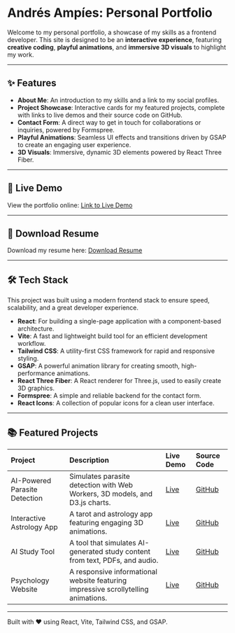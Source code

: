 # Andrés Ampíes: Personal Portfolio

Welcome to my personal portfolio, a showcase of my skills as a frontend developer. This site is designed to be an **interactive experience**, featuring **creative coding**, **playful animations**, and **immersive 3D visuals** to highlight my work.

---

## ✨ Features

* **About Me**: An introduction to my skills and a link to my social profiles.
* **Project Showcase**: Interactive cards for my featured projects, complete with links to live demos and their source code on GitHub.
* **Contact Form**: A direct way to get in touch for collaborations or inquiries, powered by Formspree.
* **Playful Animations**: Seamless UI effects and transitions driven by GSAP to create an engaging user experience.
* **3D Visuals**: Immersive, dynamic 3D elements powered by React Three Fiber.

---

## 🚀 Live Demo

View the portfolio online: [Link to Live Demo](https://portfoflio-ten.vercel.app/)

---

## 📄 Download Resume

Download my resume here: [Download Resume](/public/resume.pdf)

---

## 🛠️ Tech Stack

This project was built using a modern frontend stack to ensure speed, scalability, and a great developer experience.

* **React**: For building a single-page application with a component-based architecture.
* **Vite**: A fast and lightweight build tool for an efficient development workflow.
* **Tailwind CSS**: A utility-first CSS framework for rapid and responsive styling.
* **GSAP**: A powerful animation library for creating smooth, high-performance animations.
* **React Three Fiber**: A React renderer for Three.js, used to easily create 3D graphics.
* **Formspree**: A simple and reliable backend for the contact form.
* **React Icons**: A collection of popular icons for a clean user interface.

---

## 📚 Featured Projects

| Project                              | Description                                                                         | Live Demo | Source Code |
| :----------------------------------- | :---------------------------------------------------------------------------------- | :-------- | :---------- |
| AI-Powered Parasite Detection        | Simulates parasite detection with Web Workers, 3D models, and D3.js charts.        | [Live](URL_TO_PROJECT_DEMO) | [GitHub](URL_TO_PROJECT_GITHUB) |
| Interactive Astrology App            | A tarot and astrology app featuring engaging 3D animations.                         | [Live](URL_TO_PROJECT_DEMO) | [GitHub](URL_TO_PROJECT_GITHUB) |
| AI Study Tool                        | A tool that simulates AI-generated study content from text, PDFs, and audio.        | [Live](URL_TO_PROJECT_DEMO) | [GitHub](URL_TO_PROJECT_GITHUB) |
| Psychology Website                   | A responsive informational website featuring impressive scrollytelling animations. | [Live](URL_TO_PROJECT_DEMO) | [GitHub](URL_TO_PROJECT_GITHUB) |

---

Built with ❤️ using React, Vite, Tailwind CSS, and GSAP.